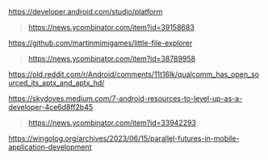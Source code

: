 https://developer.android.com/studio/platform
> https://news.ycombinator.com/item?id=39158683

https://github.com/martinmimigames/little-file-explorer
> https://news.ycombinator.com/item?id=38789958

https://old.reddit.com/r/Android/comments/11t16lk/qualcomm_has_open_sourced_its_aptx_and_aptx_hd/

https://skydoves.medium.com/7-android-resources-to-level-up-as-a-developer-4ce6d8ff2b45
> https://news.ycombinator.com/item?id=33942293

https://wingolog.org/archives/2023/06/15/parallel-futures-in-mobile-application-development